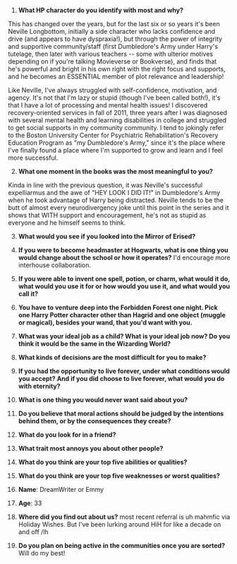 
1. **What HP character do you identify with most and why?**

This has changed over the years, but for the last six or so years it's been Neville Longbottom, initially a side character who lacks confidence and drive (and appears to have dyspraxia!), but through the power of integrity and supportive community/staff (first Dumbledore's Army under Harry's tutelage, then later with various teachers -- some with ulterior motives depending on if you're talking Movieverse or Bookverse), and finds that he's powerful and bright in his own right with the right focus and supports, and he becomes an ESSENTIAL member of plot relevance and leadership!
  
Like Neville, I've always struggled with self-confidence, motivation, and agency. It's not that I'm lazy or stupid (though I've been called both!), it's that I have a lot of processing and mental health issues! I discovered recovery-oriented services in fall of 2011, three years after I was diagnosed with several mental health and learning disabilities in college and struggled to get social supports in my community community. I tend to jokingly refer to the Boston University Center for Psychiatric Rehabilitation's Recovery Education Program as "my Dumbledore's Army," since it's the place where I've finally found a place where I'm supported to grow and learn and I feel more successful. 
  
2. **What one moment in the books was the most meaningful to you?**
    
Kinda in line with the previous question, it was Neville's successful expelliarmus and the awe of "HEY LOOK I DID IT!" in Dumbledore's Army when he took advantage of Harry being distracted. Neville tends to be the butt of almost every neurodivergency joke until this point in the series and it shows that WITH support and encouragement, he's not as stupid as everyone and he himself seems to think. 

3. **What would you see if you looked into the Mirror of Erised?**

4. **If you were to become headmaster at Hogwarts, what is one thing you would change about the school or how it operates?**
I'd encourage more interhouse collaboration. 
  
5. **If you were able to invent one spell, potion, or charm, what would it do, what would you use it for or how would you use it, and what would you call it?**

6. **You have to venture deep into the Forbidden Forest one night. Pick one Harry Potter character other than Hagrid and one object (muggle or magical), besides your wand, that you'd want with you.**

7. **What was your ideal job as a child? What is your ideal job now? Do you think it would be the same in the Wizarding World?**

8. **What kinds of decisions are the most difficult for you to make?**

9. **If you had the opportunity to live forever, under what conditions would you accept? And if you did choose to live forever, what would you do with eternity?**

10. **What is one thing you would never want said about you?**

11. **Do you believe that moral actions should be judged by the intentions behind them, or by the consequences they create?**

12. **What do you look for in a friend?**

13. **What trait most annoys you about other people?**

14. **What do you think are your top five abilities or qualities?**

15. **What do you think are your top five weaknesses or worst qualities?**


16. **Name**: DreamWriter or Emmy 
17. **Age**: 33
18. **Where did you find out about us?** most recent referral is uh mahmfic via Holiday Wishes. But I've been lurking around HiH for like a decade on and off /lh
19. **Do you plan on being active in the communities once you are sorted?** Will do my best!
